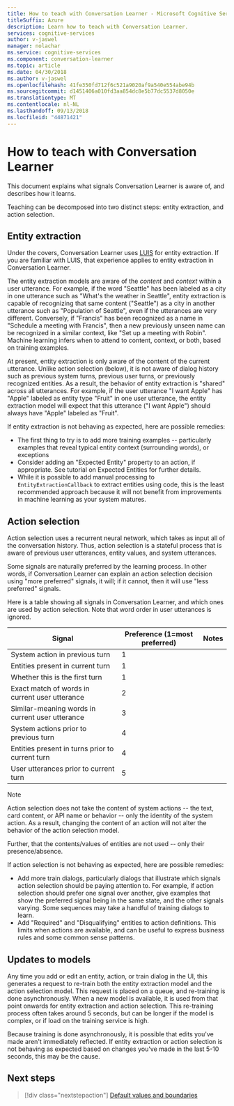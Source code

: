 ```yaml
---
title: How to teach with Conversation Learner - Microsoft Cognitive Services | Microsoft Docs
titleSuffix: Azure
description: Learn how to teach with Conversation Learner.
services: cognitive-services
author: v-jaswel
manager: nolachar
ms.service: cognitive-services
ms.component: conversation-learner
ms.topic: article
ms.date: 04/30/2018
ms.author: v-jaswel
ms.openlocfilehash: 41fe350fd712f6c521a9020af9a540e554abe94b
ms.sourcegitcommit: d1451406a010fd3aa854dc8e5b77dc5537d8050e
ms.translationtype: MT
ms.contentlocale: nl-NL
ms.lasthandoff: 09/13/2018
ms.locfileid: "44871421"
---
```

# <a name="how-to-teach-with-conversation-learner"></a>How to teach with Conversation Learner 

This document explains what signals Conversation Learner is aware of, and describes how it learns.  

Teaching can be decomposed into two distinct steps: entity extraction, and action selection.

## <a name="entity-extraction"></a>Entity extraction

Under the covers, Conversation Learner uses [LUIS](https://www.luis.ai) for entity extraction.  If you are familiar with LUIS, that experience applies to entity extraction in Conversation Learner.

The entity extraction models are aware of the *content* and *context* within a user utterance.  For example, if the word "Seattle" has been labeled as a city in one utterance such as "What's the weather in Seattle", entity extraction is capable of recognizing that same content ("Seattle") as a city in another utterance such as "Population of Seattle", even if the utterances are very different.  Conversely, if "Francis" has been recognized as a name in "Schedule a meeting with Francis", then a new previously unseen name can be recognized in a similar context, like "Set up a meeting with Robin".  Machine learning infers when to attend to content, context, or both, based on training examples.

At present, entity extraction is only aware of the content of the current utterance.  Unlike action selection (below), it is not aware of dialog history such as previous system turns, previous user turns, or previously recognized entities.  As a result, the behavior of entity extraction is "shared" across all utterances.  For example, if the user utterance "I want Apple" has "Apple" labeled as entity type "Fruit" in one user utterance, the entity extraction model will expect that this utterance ("I want Apple") should always have "Apple" labeled as "Fruit".

If entity extraction is not behaving as expected, here are possible remedies:

- The first thing to try is to add more training examples -- particularly examples that reveal typical entity context (surrounding words), or exceptions
- Consider adding an "Expected Entity" property to an action, if appropriate.  See tutorial on Expected Entities for further details.
- While it is possible to add manual processing to `EntityExtractionCallback` to extract entities using code, this is the least recommended approach because it will not benefit from improvements in machine learning as your system matures.

## <a name="action-selection"></a>Action selection

Action selection uses a recurrent neural network, which takes as input all of the conversation history.  Thus, action selection is a stateful process that is aware of previous user utterances, entity values, and system utterances.  

Some signals are naturally preferred by the learning process.  In other words, if Conversation Learner can explain an action selection decision using "more preferred" signals, it will; if it cannot, then it will use "less preferred" signals.

Here is a table showing all signals in Conversation Learner, and which ones are used by action selection.  Note that word order in user utterances is ignored.

Signal | Preference (1=most preferred) | Notes
--- | --- | --- 
System action in previous turn | 1 | 
Entities present in current turn | 1 | 
Whether this is the first turn | 1 |
Exact match of words in current user utterance | 2 | 
Similar-meaning words in current user utterance | 3 | 
System actions prior to previous turn | 4 |
Entities present in turns prior to current turn | 4 | 
User utterances prior to current turn | 5 | 

> [!NOTE]
> Action selection does not take the content of system actions -- the text, card content, or API name or behavior -- only the identity of the system action.  As a result, changing the content of an action will not alter the behavior of the action selection model.
>
> Further, that the contents/values of entities are not used -- only their presence/absence.

If action selection is not behaving as expected, here are possible remedies:

- Add more train dialogs, particularly dialogs that illustrate which signals action selection should be paying attention to.  For example, if action selection should prefer one signal over another, give examples that show the preferred signal being in the same state, and the other signals varying.  Some sequences may take a handful of training dialogs to learn.
- Add "Required" and "Disqualifying" entities to action definitions.  This limits when actions are available, and can be useful to express business rules and some common sense patterns. 

## <a name="updates-to-models"></a>Updates to models

Any time you add or edit an entity, action, or train dialog in the UI, this generates a request to re-train both the entity extraction model and the action selection model.  This request is placed on a queue, and re-training is done asynchronously.  When a new model is available, it is used from that point onwards for entity extraction and action selection.  This re-training process often takes around 5 seconds, but can be longer if the model is complex, or if load on the training service is high.

Because training is done asynchronously, it is possible that edits you've made aren't immediately reflected.  If entity extraction or action selection is not behaving as expected based on changes you've made in the last 5-10 seconds, this may be the cause.

## <a name="next-steps"></a>Next steps

> [!div class="nextstepaction"]
> [Default values and boundaries](./cl-values-and-boundaries.md)
